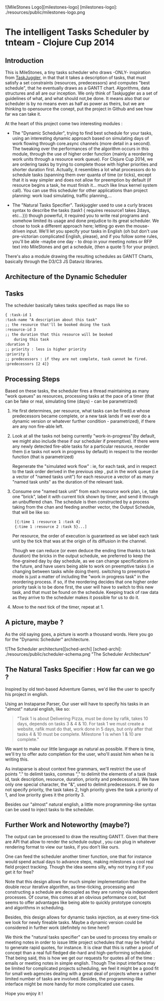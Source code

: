 
![MileStones Logo][milestones-logo]
[milestones-logo]: ./resources/public/milestones-logo.png

The intelligent Tasks Scheduler by tnteam - Clojure Cup 2014
=========================================================================

Introduction
------------

This is MileStones, a tiny tasks scheduler who draws -ONLY-
inspiration from [TaskJuggler](http://www.taskjuggler.org), in that
that it takes a description of tasks, that must satisfy a set
constraints (resources, predecessors) and computes "best schedule",
that he eventually draws as a GANTT chart. Algorithms, data structures
and all are our inception. We only think of Taskjuggler as a set of
guidelines of what, and what should not,be done. It means also that
our scheduler is by no means even as half as power as theirs, but we
are thinking to opensource the conept, put the project in Github and
see how far wa can take it.

At the heart of this project come two interesting modules :

- The "Dynamic Scheduler", trying to find best schedule for your
  tasks, using an interesting dynamic approach based on simulating
  days of work flowing through core.async channels (more detail in a
  second). The tweaking over the performances of the algorithm occurs
  in this module, through the use of higher order function (mainly a
  reordering work units through a resource work queue). For Clojure
  Cup 2014, we are ordering tasks by trying to complete those with
  higher priorities and shorter duration first. Actually, it resembles
  a lot what processors do to schedule tasks (spanning them over
  quanta of time (or ticks), except that it is way simpler and does
  not allow for preemption by default (if resource begins a task, he
  must finish it... much like linux kernel system call). You
  can use this scheduler for other applications than project planning:
  work load simulating, traffic planning,...
  
- The "Natural Tasks Specifier". Taskjuggler used to use a curly
  braces syntax to describe the tasks (task1 { requires resource1
  takes 2days, etc...}}) though powerful, it required you to write
  real programs and somehow limited its usage and done prejudice to
  its great scheduler. We chose to took a different approach here;
  letting go even the mouse-driven input. We'll let you specify your
  tasks in English (oh but don't use pre-victorian complicated
  English, please), and if you follow some rules, you'll be able
  -maybe one day - to drop in your meeting notes or RFP text into
  MileStones and get a schedule, (then a quote !) for your project.

There's also a module drawing the resulting schedules as GANTT Charts, basically
through the D3/C3 JS Dataviz libraries.

Architecture of the Dynamic Scheduler
----------------------------

## Tasks
The scheduler basically takes tasks specified as maps like so

	{ :task-id 1 
	:task-name "A description about this task"
	;; the resource that'll be booked doing the task
	:resource-id 3 
	;; the duration that this resource will be booked
		during this task
	:duration 3  
	;; priority : less is higher priority
	:priority 1
	;; predecessors : if they are not complete, task cannot be fired.
	:predecessors [2 4]}

## Processing Steps

Based on these tasks, the scheduler fires a thread maintaining as many
"work queues" as resources, processing tasks at the pace of a timer
(that can be fake or real, simulating time (days) - can be
parametrized)

1. He first determines, per resource, what tasks can be fired(i.e
   whose predecessors became complete, or a new task lands if we ever
   do a dynamic version or whatever further condition - parametrized),
   if there are any non fire-able left.

2. Look at all the tasks not being currently "work-in-progress"(by
   default, we might also include these if our scheduler if
   preemptive). If there were any newly detected fire-able tasks for a
   particular resource, reorder them (i.e tasks not work in progress
   by default) in respect to the reorder function (that is
   parametrized)

   Regenerate the "simulated work flow" : ie, for each task, and in
   respect to the task order derived in the previous step , put in the
   work queue (i.e a vector of "named tasks unit") for each resource a
   vector of as many "named task units" as the duration of the
   relevant task.

3. Consume one "named task unit" from each resource work plan, i.e,
   take one "brick", label it with current tick shown by timer, and
   send it through an unbuffered chan. The schedule is then
   constructed by a process taking from the chan and feeding 
   another vector, the Output Schedule, that will be like so:
   
		[{:time 1 :resource 1 :task 4}
		{:time 1 :resource 2 :task 5}...]


	Per resource, the order of execution is guaranteed as we label
    each task unit by the tick that was at the origin of its diffusion
    in the channel.

	Though we can reduce (or even deduce the ending time thanks to
	task duration) the bricks in the output schedule, we preferred to
	keep the fine-grained day by day schedule, as we can change
	specifications in the future, and have users being able to work on
	preemptive tasks (i.e changing between tasks while doing
	them). switching to preemptive mode is just a matter of including
	the "work in progress task" in the reordering process. if so, if
	the reordering decides that one higher order priority task is to
	be done first, the user will have to switch to this new task, and
	that must be found on the schedule. Keeping track of raw data as
	they arrive to the scheduler makes it possible for us to do it.

4. Move to the next tick of the timer, repeat at 1.

## A picture, maybe ?
As the old saying goes, a picture is worth a thousand words. Here you
go for the "Dynamic Scheduler" architecture.

![The Scheduler architecture][sched-archi]
[sched-archi]: ./resources/public/scheduler-schema.png "The Scheduler Architecture"

The Natural Tasks Specifier : How far can we go ?
----------------------------------------------------

Inspired by old text-based Adventure Games, we'd like the user to
specify his project in english.

Using an Instaparse Parser, Our user will have to specify his tasks in
an "almost" natural english, like so:

>"Task 1 is about Delivering Pizza, must be done by rafik, takes 10
>days, depends on tasks 3 & 4 & 10. For task 1 we must create a website, rafik must do that, work done in 5
>days, but only after that tasks 4 & 10 must be complete. Milestone 1
>is when 1 & 10 are complete."

We want to make our little language as natural as possible. If there
is time, we'll try to offer auto completion for the user, who'll
assist him when he is writing this.

As instaparse is about context free grammars, we'll restrict the use
of points "." to delimit tasks, commas "," to delimit the elements of a
task (task id, task description, resource, duration, priority and
predecessors). We have only one special character, the "&", used to
delimit predecessors. If we do not specify priority, the task takes 2,
high priority gives the task a priority of 1, and low priority gives
it the priority 3.

Besides our "almost" natural english, a little more programming-like
syntax can be used to inject tasks to the scheduler.

Further Work and Noteworthy (maybe?)
------------------------------------

The output can be processed to draw the resulting GANTT. Given that
there are API that allow to render the schedule output , you can plug
in whatever rendering format to view our tasks, if you don't like
ours.

One can feed the scheduler another timer function, one that for
instance would spend actual days to advance steps, making milestones a
cool real field project tracking. Though the idea seems silly, why not
trying it if you get it for free?

Note that this design allows for much simpler implementation than the
double recur iterative algorithm, as time-ticking, processing and
constructing a schedule are decoupled as they are running via
independent processes. Of course, this comes at an obvious peformance
cost, but seems to offer advantages like being able to quickly
prototype concepts and algorithms in scheduling.

Besides, this design allows for dynamic tasks injection, as at every
time-tick we look for newly fireable tasks. Maybe a dynamic version
could be considered in further work (definitely no time here!)

We think the "natural tasks specifier" can be used to process tiny
emails or meeting notes in order to issue little project schedules
that may be helpful to generate rapid quotes, for instance.  It is
clear that this is rather a proof of concept than a real full fledged
die-hard and high-performing scheduler. That being said, this is how
we get our requests for quotes all of the time : emails or meeting
notes in simple english. Though The input interface may be limited for
complicated projects scheduling, we feel it might be a good fit for
small web agencies dealing with a great deal of projects where a
rather limited number of tasks are involved. Besides, the
programming-like interface might be more handy for more complicated
use cases.

Hope you enjoy it !


